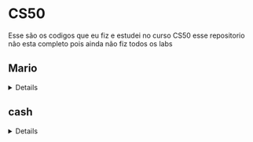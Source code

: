 # CS50

Esse são os codigos que eu fiz e estudei no curso CS50 esse repositorio não esta completo pois ainda não fiz todos os labs

## Mario

<details>

<img align="right" src="https://media.tenor.com/rt_mMSl7f04AAAAj/change-power-up-mario.gif" width="250" alt="Gif do mario">

em C++ que implementa o problema chamado "Mario" do curso CS50 da Universidade de Harvard. O problema consiste em criar um padrão de escadas de blocos (semelhantes ao jogo "Super Mario") com base na altura fornecida pelo usuário. Vou explicar a sintaxe e o propósito deste programa passo a passo.

Inclusão de Bibliotecas:

#include <stdio.h>: Inclui a biblioteca padrão de entrada e saída em C, que é usada para entrada/saída de dados.
#include <iostream>: Inclui a biblioteca de entrada/saída do C++.
using std::cout;, using std::cin;, using std::endl;: Declara o uso do espaço de nomes std para que você possa usar cout para impressão na tela, cin para entrada de dados e endl para uma nova linha.
Função main:

int main(void): Esta é a função principal do programa, que não recebe argumentos e retorna um valor inteiro.
int height, row, column, space;: Declara quatro variáveis inteiras: height (altura da escada), row (linha atual), column (coluna atual) e space (espaço em branco).
Solicitar a Altura da Escada:

O programa usa um loop do-while para solicitar a altura da escada (height) ao usuário.
do ... while (height < 1 || height > 8): O loop continuará a pedir a altura até que o valor esteja dentro do intervalo entre 1 e 8, inclusive.
Construção da Escada:

O programa entra em um loop for para construir a escada, onde row representa a linha atual da escada.
for (row = 0; row < height; row++): O loop externo itera pelas linhas da escada, onde row varia de 0 até height - 1.
Impressão de Espaços em Branco:

Um loop for interno é usado para imprimir espaços em branco à esquerda da escada.
for (space = 0; space < height - row - 1; space++): O número de espaços em branco é calculado com base na altura da escada e na linha atual (row). Ele diminui à medida que as linhas aumentam.
printf(" ");: Isso imprime um espaço em branco.
Impressão de Blocos:

Dois loops for são usados para imprimir os blocos da escada.
O primeiro loop for imprime os blocos na parte esquerda da escada.
for (column = 0; column <= row; column++): O número de blocos é igual ao número da linha atual (row) mais 1.
printf("#");: Isso imprime um bloco.
printf(" ");: Isso imprime dois espaços em branco para criar um espaço entre os dois lados da escada.
O segundo loop for imprime os blocos na parte direita da escada.
Nova Linha:

printf("\n");: Isso imprime uma nova linha após cada linha da escada.
O programa, portanto, solicita ao usuário a altura desejada para a escada (entre 1 e 8), constrói a escada com base na entrada e a imprime na tela, criando um padrão de blocos que se assemelha ao jogo "Super Mario". O número de blocos em cada linha aumenta de acordo com o número da linha.

</details>

## cash

<details>
<img align="right" src="https://media.tenor.com/s5mXvJJIMnoAAAAC/money-piggy-bank.gif" width="250" alt="cofrinho">

 parte do problema chamado "Cash" do curso CS50 da Universidade de Harvard. O objetivo deste programa é calcular o número mínimo de moedas (quartos, dimes, nickels e pennies) necessárias para representar uma quantia em centavos fornecida pelo usuário. Vou explicar a sintaxe e o propósito deste programa passo a passo:

Inclusão de Bibliotecas:

#include <stdio.h>: Inclui a biblioteca padrão de entrada e saída em C, que é usada para impressão na tela.
#include <iostream>: Inclui a biblioteca de entrada/saída do C++.
using std::cout;, using std::cin;, using std::endl;: Declara o uso do espaço de nomes std para que você possa usar cout para impressão na tela, cin para entrada de dados e endl para uma nova linha.
Função get_cents:

int get_cents(void): Essa função solicita ao usuário o número de centavos e retorna o valor inserido.
Usa um loop do-while para garantir que a entrada seja maior ou igual a zero.
Funções calculate_quarters, calculate_dimes, calculate_nickels e calculate_pennies:

Cada uma dessas funções calcula o número de moedas de um determinado valor (quartos, dimes, nickels ou pennies) necessárias para representar a quantia em centavos fornecida como argumento.
Elas usam um loop while para subtrair o valor da moeda correspondente do total de centavos e incrementar o contador dessa moeda até que a quantidade de centavos restantes seja menor que o valor da moeda.
Função main:

int main(void): Esta é a função principal do programa, que não recebe argumentos e retorna um valor inteiro.
Chama a função get_cents para obter a entrada do usuário e armazena o valor em cents.
Cálculo das Moedas:

Calcula o número de quartos, dimes, nickels e pennies usando as funções calculate_quarters, calculate_dimes, calculate_nickels e calculate_pennies, respectivamente.
À medida que cada tipo de moeda é calculado, o valor correspondente é subtraído dos centavos restantes.
Cálculo do Total de Moedas:

Calcula o total de moedas somando o número de quartos, dimes, nickels e pennies.
Impressão do Resultado:

printf("%i moedas\n", coins);: Isso imprime na tela o número total de moedas necessárias para representar a quantia de centavos inserida.
O programa permite que o usuário insira uma quantia em centavos e, em seguida, calcula a quantidade mínima de moedas necessárias para representar essa quantia em quartos, dimes, nickels e pennies. O programa é uma simulação simples de um caixa eletrônico, onde o objetivo é fornecer o menor número de moedas possível como troco.

</details>